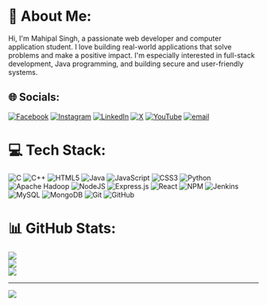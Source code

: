 # 💫 About Me:
Hi, I'm Mahipal Singh, a passionate web developer and computer application student. I love building real-world applications that solve problems and make a positive impact. I'm especially interested in full-stack development, Java programming, and building secure and user-friendly systems.


## 🌐 Socials:
[![Facebook](https://img.shields.io/badge/Facebook-%231877F2.svg?logo=Facebook&logoColor=white)](https://facebook.com/https://www.facebook.com/share/1AaG9pFLim/) [![Instagram](https://img.shields.io/badge/Instagram-%23E4405F.svg?logo=Instagram&logoColor=white)](https://instagram.com/bhanwar.mahipal.singh_9) [![LinkedIn](https://img.shields.io/badge/LinkedIn-%230077B5.svg?logo=linkedin&logoColor=white)](https://linkedin.com/in/https://www.linkedin.com/in/mahipal-singh-856023262) [![X](https://img.shields.io/badge/X-black.svg?logo=X&logoColor=white)](https://x.com/MahipalSinghI13) [![YouTube](https://img.shields.io/badge/YouTube-%23FF0000.svg?logo=YouTube&logoColor=white)](https://youtube.com/@UC8uE38At28H_9zBbrhzG3_w) [![email](https://img.shields.io/badge/Email-D14836?logo=gmail&logoColor=white)](mailto:bhanwarmahipals@gmail.com) 

# 💻 Tech Stack:
![C](https://img.shields.io/badge/c-%2300599C.svg?style=for-the-badge&logo=c&logoColor=white) ![C++](https://img.shields.io/badge/c++-%2300599C.svg?style=for-the-badge&logo=c%2B%2B&logoColor=white) ![HTML5](https://img.shields.io/badge/html5-%23E34F26.svg?style=for-the-badge&logo=html5&logoColor=white) ![Java](https://img.shields.io/badge/java-%23ED8B00.svg?style=for-the-badge&logo=openjdk&logoColor=white) ![JavaScript](https://img.shields.io/badge/javascript-%23323330.svg?style=for-the-badge&logo=javascript&logoColor=%23F7DF1E) ![CSS3](https://img.shields.io/badge/css3-%231572B6.svg?style=for-the-badge&logo=css3&logoColor=white) ![Python](https://img.shields.io/badge/python-3670A0?style=for-the-badge&logo=python&logoColor=ffdd54) ![Apache Hadoop](https://img.shields.io/badge/Apache%20Hadoop-66CCFF?style=for-the-badge&logo=apachehadoop&logoColor=black) ![NodeJS](https://img.shields.io/badge/node.js-6DA55F?style=for-the-badge&logo=node.js&logoColor=white) ![Express.js](https://img.shields.io/badge/express.js-%23404d59.svg?style=for-the-badge&logo=express&logoColor=%2361DAFB) ![React](https://img.shields.io/badge/react-%2320232a.svg?style=for-the-badge&logo=react&logoColor=%2361DAFB) ![NPM](https://img.shields.io/badge/NPM-%23CB3837.svg?style=for-the-badge&logo=npm&logoColor=white) ![Jenkins](https://img.shields.io/badge/jenkins-%232C5263.svg?style=for-the-badge&logo=jenkins&logoColor=white) ![MySQL](https://img.shields.io/badge/mysql-4479A1.svg?style=for-the-badge&logo=mysql&logoColor=white) ![MongoDB](https://img.shields.io/badge/MongoDB-%234ea94b.svg?style=for-the-badge&logo=mongodb&logoColor=white) ![Git](https://img.shields.io/badge/git-%23F05033.svg?style=for-the-badge&logo=git&logoColor=white) ![GitHub](https://img.shields.io/badge/github-%23121011.svg?style=for-the-badge&logo=github&logoColor=white)
# 📊 GitHub Stats:
![](https://github-readme-stats.vercel.app/api?username=mahipalsingh1&theme=dark&hide_border=false&include_all_commits=false&count_private=false)<br/>
![](https://nirzak-streak-stats.vercel.app/?user=mahipalsingh1&theme=dark&hide_border=false)<br/>
![](https://github-readme-stats.vercel.app/api/top-langs/?username=mahipalsingh1&theme=dark&hide_border=false&include_all_commits=false&count_private=false&layout=compact)

---
[![](https://visitcount.itsvg.in/api?id=mahipalsingh1&icon=0&color=1)](https://visitcount.itsvg.in)

<!-- Proudly created with GPRM ( https://gprm.itsvg.in ) -->